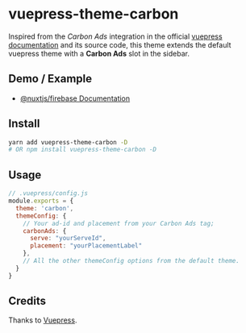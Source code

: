 # vuepress-theme-carbon

Inspired from the _Carbon Ads_ integration in the official [vuepress documentation](https://vuepress.vuejs.org/guide/) and its source code, this theme extends the default vuepress theme with a __Carbon Ads__ slot in the sidebar.

## Demo / Example

* [@nuxtjs/firebase Documentation](https://firebase.nuxtjs.org/guide/getting-started/) 

## Install

```bash
yarn add vuepress-theme-carbon -D
# OR npm install vuepress-theme-carbon -D
```

## Usage

```js
// .vuepress/config.js
module.exports = {
  theme: 'carbon',
  themeConfig: {
    // Your ad-id and placement from your Carbon Ads tag;
    carbonAds: {
      serve: "yourServeId",
      placement: "yourPlacementLabel"
    },
    // All the other themeConfig options from the default theme.
  }
}
```

## Credits

Thanks to [Vuepress](https://github.com/vuejs/vuepress).

